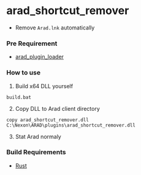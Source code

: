# arad_shortcut_remover
- Remove `Arad.lnk` automatically

### Pre Requirement
- [arad_plugin_loader](https://github.com/aradtamako/arad_plugin_loader)

### How to use
1. Build x64 DLL yourself
```
build.bat
```

2. Copy DLL to Arad client directory
```
copy arad_shortcut_remover.dll C:\Nexon\ARAD\plugins\arad_shortcut_remover.dll
```

3. Stat Arad normaly

### Build Requirements
- [Rust](https://www.rust-lang.org/)
